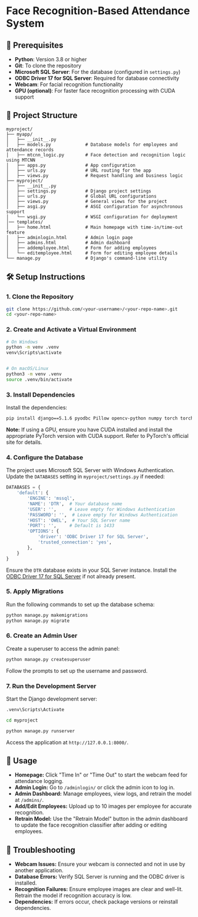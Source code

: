 # Face Recognition-Based Attendance System


## 📌 Prerequisites
- **Python**: Version 3.8 or higher
- **Git**: To clone the repository
- **Microsoft SQL Server**: For the database (configured in `settings.py`)
- **ODBC Driver 17 for SQL Server**: Required for database connectivity
- **Webcam**: For facial recognition functionality
- **GPU (optional)**: For faster face recognition processing with CUDA support

## 📁 Project Structure  
```plaintext
myproject/
├── myapp/
│   ├── __init__.py
│   ├── models.py             # Database models for employees and attendance records
│   ├── mtcnn_logic.py        # Face detection and recognition logic using MTCNN
│   ├── apps.py               # App configuration
│   ├── urls.py               # URL routing for the app
│   ├── views.py              # Request handling and business logic
├── myproject/
│   ├── __init__.py
│   ├── settings.py           # Django project settings
│   ├── urls.py               # Global URL configurations
│   ├── views.py              # General views for the project
│   ├── asgi.py               # ASGI configuration for asynchronous support
│   └── wsgi.py               # WSGI configuration for deployment
│── templates/
│   ├── home.html             # Main homepage with time-in/time-out feature
│   ├── adminlogin.html       # Admin login page
│   ├── admins.html           # Admin dashboard
│   ├── addemployee.html      # Form for adding employees
│   └── editemployee.html     # Form for editing employee details
└── manage.py                 # Django's command-line utility

```


## 🛠️ Setup Instructions


### 1. Clone the Repository
```bash
git clone https://github.com/<your-username>/<your-repo-name>.git
cd <your-repo-name>
```


### 2. Create and Activate a Virtual Environment
```bash
# On Windows
python -m venv .venv
venv\Scripts\activate


# On macOS/Linux
python3 -m venv .venv
source .venv/bin/activate
```


### 3. Install Dependencies

Install the dependencies:
```bash
pip install django==5.1.6 pyodbc Pillow opencv-python numpy torch torchvision facenet-pytorch

```
**Note:** If using a GPU, ensure you have CUDA installed and install the appropriate PyTorch version with CUDA support. Refer to PyTorch's official site for details.


### 4. Configure the Database
The project uses Microsoft SQL Server with Windows Authentication. Update the `DATABASES` setting in `myproject/settings.py` if needed:
```python
DATABASES = {
    'default': {
        'ENGINE': 'mssql',
        'NAME': 'DTR',  # Your database name
        'USER': '',     # Leave empty for Windows Authentication
        'PASSWORD': '',  # Leave empty for Windows Authentication
        'HOST': 'OWEL',  # Your SQL Server name
        'PORT': '',     # Default is 1433
        'OPTIONS': {
            'driver': 'ODBC Driver 17 for SQL Server',
            'trusted_connection': 'yes',
        },
    }
}
```
Ensure the `DTR` database exists in your SQL Server instance.
Install the [ODBC Driver 17 for SQL Server](https://docs.microsoft.com/en-us/sql/connect/odbc/microsoft-odbc-driver-for-sql-server) if not already present.


### 5. Apply Migrations
Run the following commands to set up the database schema:
```bash
python manage.py makemigrations
python manage.py migrate
```


### 6. Create an Admin User
Create a superuser to access the admin panel:
```bash
python manage.py createsuperuser
```
Follow the prompts to set up the username and password.



### 7. Run the Development Server
Start the Django development server:
```bash
.venv\Scripts\Activate

cd myproject    

python manage.py runserver
```
Access the application at `http://127.0.0.1:8000/`.


## 🚀 Usage
- **Homepage:** Click "Time In" or "Time Out" to start the webcam feed for attendance logging.
- **Admin Login:** Go to `/adminlogin/` or click the admin icon to log in.
- **Admin Dashboard:** Manage employees, view logs, and retrain the model at `/admins/`.
- **Add/Edit Employees:** Upload up to 10 images per employee for accurate recognition.
- **Retrain Model:** Use the "Retrain Model" button in the admin dashboard to update the face recognition classifier after adding or editing employees.


## 🔧 Troubleshooting
- **Webcam Issues:** Ensure your webcam is connected and not in use by another application.
- **Database Errors:** Verify SQL Server is running and the ODBC driver is installed.
- **Recognition Failures:** Ensure employee images are clear and well-lit. Retrain the model if recognition accuracy is low.
- **Dependencies:** If errors occur, check package versions or reinstall dependencies.
